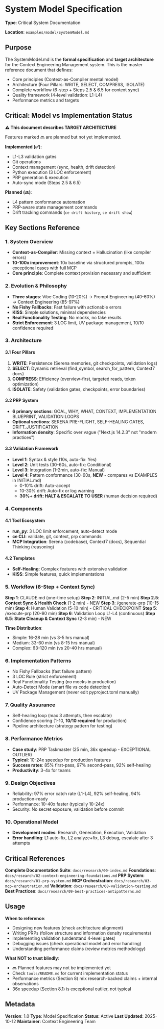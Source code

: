 # System Model Specification

**Type**: Critical System Documentation

**Location**: `examples/model/SystemModel.md`

## Purpose

The SystemModel.md is the **formal specification** and **target architecture** for the Context Engineering Management system. This is the master reference document that defines:

- Core principles (Context-as-Compiler mental model)
- Architecture (Four Pillars: WRITE, SELECT, COMPRESS, ISOLATE)
- Complete workflow (6-step + Steps 2.5 & 6.5 for context sync)
- Quality framework (4-level validation: L1-L4)
- Performance metrics and targets

## Critical: Model vs Implementation Status

**⚠️ This document describes TARGET ARCHITECTURE**

Features marked 🔜 are planned but not yet implemented.

**Implemented (✅)**:
- L1-L3 validation gates
- Git operations
- Context management (sync, health, drift detection)
- Python execution (3 LOC enforcement)
- PRP generation & execution
- Auto-sync mode (Steps 2.5 & 6.5)

**Planned (🔜)**:
- L4 pattern conformance automation
- PRP-aware state management commands
- Drift tracking commands (`ce drift history`, `ce drift show`)

## Key Sections Reference

### 1. System Overview
- **Context-as-Compiler**: Missing context = Hallucination (like compiler errors)
- **10-100x improvement**: 10x baseline via structured prompts, 100x exceptional cases with full MCP
- **Core principle**: Complete context provision necessary and sufficient

### 2. Evolution & Philosophy
- **Three stages**: Vibe Coding (10-20%) → Prompt Engineering (40-60%) → Context Engineering (85-97%)
- **No Fishy Fallbacks**: Fast failure with actionable errors
- **KISS**: Simple solutions, minimal dependencies
- **Real Functionality Testing**: No mocks, no fake results
- **Strict Enforcement**: 3 LOC limit, UV package management, 10/10 confidence required

### 3. Architecture

#### 3.1 Four Pillars
1. **WRITE**: Persistence (Serena memories, git checkpoints, validation logs)
2. **SELECT**: Dynamic retrieval (find_symbol, search_for_pattern, Context7 docs)
3. **COMPRESS**: Efficiency (overview-first, targeted reads, token optimization)
4. **ISOLATE**: Safety (validation gates, checkpoints, error boundaries)

#### 3.2 PRP System
- **6 primary sections**: GOAL, WHY, WHAT, CONTEXT, IMPLEMENTATION BLUEPRINT, VALIDATION LOOPS
- **Optional sections**: SERENA PRE-FLIGHT, SELF-HEALING GATES, DRIFT_JUSTIFICATION
- **Information density**: Specific over vague ("Next.js 14.2.3" not "modern practices")

#### 3.3 Validation Framework
- **Level 1**: Syntax & style (10s, auto-fix: Yes)
- **Level 2**: Unit tests (30-60s, auto-fix: Conditional)
- **Level 3**: Integration (1-2min, auto-fix: Manual)
- **Level 4**: Pattern conformance (30-60s, **NEW** - compares vs EXAMPLES in INITIAL.md)
  - 0-10% drift: Auto-accept
  - 10-30% drift: Auto-fix or log warning
  - **30%+ drift: HALT & ESCALATE TO USER** (human decision required)

### 4. Components

#### 4.1 Tool Ecosystem
- **run_py**: 3 LOC limit enforcement, auto-detect mode
- **ce CLI**: validate, git, context, prp commands
- **MCP Integration**: Serena (codebase), Context7 (docs), Sequential Thinking (reasoning)

#### 4.2 Templates
- **Self-Healing**: Complex features with extensive validation
- **KISS**: Simple features, quick implementations

### 5. Workflow (6-Step + Context Sync)

**Step 1**: CLAUDE.md (one-time setup)
**Step 2**: INITIAL.md (2-5 min)
**Step 2.5**: **Context Sync & Health Check** (1-2 min) - NEW
**Step 3**: /generate-prp (10-15 min)
**Step 4**: Human Validation (5-10 min) - CRITICAL CHECKPOINT
**Step 5**: /execute-prp (20-90 min)
**Step 6**: Validation Loop L1-L4 (continuous)
**Step 6.5**: **State Cleanup & Context Sync** (2-3 min) - NEW

**Time Distribution**:
- Simple: 16-28 min (vs 3-5 hrs manual)
- Medium: 33-60 min (vs 8-15 hrs manual)
- Complex: 63-120 min (vs 20-40 hrs manual)

### 6. Implementation Patterns
- No Fishy Fallbacks (fast failure pattern)
- 3 LOC Rule (strict enforcement)
- Real Functionality Testing (no mocks in production)
- Auto-Detect Mode (smart file vs code detection)
- UV Package Management (never edit pyproject.toml manually)

### 7. Quality Assurance
- Self-healing loop (max 3 attempts, then escalate)
- Confidence scoring (1-10, **10/10 required** for production)
- Pipeline architecture (strategy pattern for testing)

### 8. Performance Metrics
- **Case study**: PRP Taskmaster (25 min, 36x speedup - EXCEPTIONAL OUTLIER)
- **Typical**: 10-24x speedup for production features
- **Success rates**: 85% first-pass, 97% second-pass, 92% self-healing
- **Productivity**: 3-4x for teams

### 9. Design Objectives
- Reliability: 97% error catch rate (L1-L4), 92% self-healing, 94% production-ready
- Performance: 10-40x faster (typically 10-24x)
- Security: No secret exposure, validation before commit

### 10. Operational Model
- **Development modes**: Research, Generation, Execution, Validation
- **Error handling**: L1 auto-fix, L2 analyze+fix, L3 debug, escalate after 3 attempts

## Critical References

**Complete Documentation Suite**: `docs/research/00-index.md`
**Foundations**: `docs/research/02-context-engineering-foundations.md`
**PRP System**: `docs/research/01-prp-system.md`
**MCP Orchestration**: `docs/research/03-mcp-orchestration.md`
**Validation**: `docs/research/08-validation-testing.md`
**Best Practices**: `docs/research/09-best-practices-antipatterns.md`

## Usage

**When to reference**:
- Designing new features (check architecture alignment)
- Writing PRPs (follow structure and information density requirements)
- Implementing validation (understand 4-level gates)
- Debugging issues (check operational model and error handling)
- Understanding performance claims (review metrics methodology)

**What NOT to trust blindly**:
- 🔜 Planned features may not be implemented yet
- Check `tools/README.md` for current implementation status
- Performance metrics (Section 8) mix research-backed claims + internal observations
- 36x speedup (Section 8.1) is exceptional outlier, not typical

## Metadata

**Version**: 1.0
**Type**: Model Specification
**Status**: Active
**Last Updated**: 2025-10-12
**Maintainer**: Context Engineering Team
